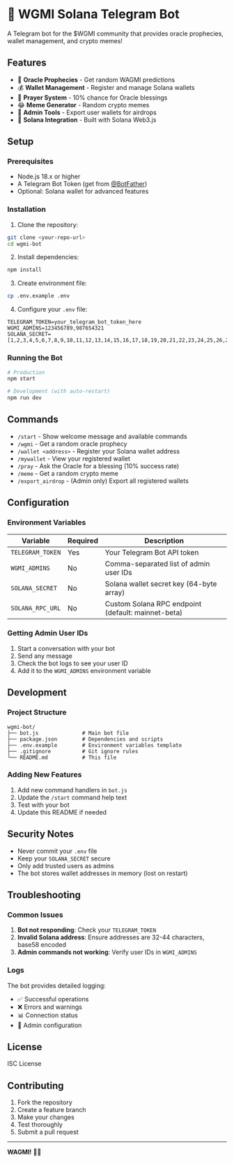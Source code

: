 # 🐸 WGMI Solana Telegram Bot

A Telegram bot for the $WGMI community that provides oracle prophecies, wallet management, and crypto memes!

## Features

- 🔮 **Oracle Prophecies** - Get random WAGMI predictions
- 💰 **Wallet Management** - Register and manage Solana wallets
- 🎲 **Prayer System** - 10% chance for Oracle blessings
- 😂 **Meme Generator** - Random crypto memes
- 👑 **Admin Tools** - Export user wallets for airdrops
- 🔗 **Solana Integration** - Built with Solana Web3.js

## Setup

### Prerequisites

- Node.js 18.x or higher
- A Telegram Bot Token (get from [@BotFather](https://t.me/botfather))
- Optional: Solana wallet for advanced features

### Installation

1. Clone the repository:
```bash
git clone <your-repo-url>
cd wgmi-bot
```

2. Install dependencies:
```bash
npm install
```

3. Create environment file:
```bash
cp .env.example .env
```

4. Configure your `.env` file:
```env
TELEGRAM_TOKEN=your_telegram_bot_token_here
WGMI_ADMINS=123456789,987654321
SOLANA_SECRET=[1,2,3,4,5,6,7,8,9,10,11,12,13,14,15,16,17,18,19,20,21,22,23,24,25,26,27,28,29,30,31,32,33,34,35,36,37,38,39,40,41,42,43,44,45,46,47,48,49,50,51,52,53,54,55,56,57,58,59,60,61,62,63,64]
```

### Running the Bot

```bash
# Production
npm start

# Development (with auto-restart)
npm run dev
```

## Commands

- `/start` - Show welcome message and available commands
- `/wgmi` - Get a random oracle prophecy
- `/wallet <address>` - Register your Solana wallet address
- `/mywallet` - View your registered wallet
- `/pray` - Ask the Oracle for a blessing (10% success rate)
- `/meme` - Get a random crypto meme
- `/export_airdrop` - (Admin only) Export all registered wallets

## Configuration

### Environment Variables

| Variable | Required | Description |
|----------|----------|-------------|
| `TELEGRAM_TOKEN` | Yes | Your Telegram Bot API token |
| `WGMI_ADMINS` | No | Comma-separated list of admin user IDs |
| `SOLANA_SECRET` | No | Solana wallet secret key (64-byte array) |
| `SOLANA_RPC_URL` | No | Custom Solana RPC endpoint (default: mainnet-beta) |

### Getting Admin User IDs

1. Start a conversation with your bot
2. Send any message
3. Check the bot logs to see your user ID
4. Add it to the `WGMI_ADMINS` environment variable

## Development

### Project Structure

```
wgmi-bot/
├── bot.js              # Main bot file
├── package.json        # Dependencies and scripts
├── .env.example        # Environment variables template
├── .gitignore          # Git ignore rules
└── README.md           # This file
```

### Adding New Features

1. Add new command handlers in `bot.js`
2. Update the `/start` command help text
3. Test with your bot
4. Update this README if needed

## Security Notes

- Never commit your `.env` file
- Keep your `SOLANA_SECRET` secure
- Only add trusted users as admins
- The bot stores wallet addresses in memory (lost on restart)

## Troubleshooting

### Common Issues

1. **Bot not responding**: Check your `TELEGRAM_TOKEN`
2. **Invalid Solana address**: Ensure addresses are 32-44 characters, base58 encoded
3. **Admin commands not working**: Verify user IDs in `WGMI_ADMINS`

### Logs

The bot provides detailed logging:
- ✅ Successful operations
- ❌ Errors and warnings
- 📊 Connection status
- 👥 Admin configuration

## License

ISC License

## Contributing

1. Fork the repository
2. Create a feature branch
3. Make your changes
4. Test thoroughly
5. Submit a pull request

---

**WAGMI!** 🚀💎
